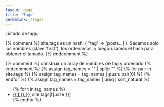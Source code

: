 ```yaml
---
layout: page
title: "Tags"
permalink: /tags/
---
```


Listado de tags:

{% comment %}
site.tags es un hash: { "tag" => [posts...] }.
Sacamos solo los nombres (clave 'first'), los ordenamos, y luego usamos el hash
para obtener el tamaño.
{% endcomment %}

{% comment %} construir un array de nombres de tag y ordenarlo {% endcomment %}
{% assign tag_names = "" | split: "" %}
{% for pair in site.tags %}
  {% assign tag_names = tag_names | push: pair[0] %}
{% endfor %}
{% assign tag_names = tag_names | uniq | sort_natural %}

<ul class="tag-cloud">
  {% for t in tag_names %}
    <li>
      <a href="{{ '/tags/' | append: t | slugify | append: '/' | relative_url }}">
        {{ t }}
      </a>
      ({{ site.tags[t].size }})
    </li>
  {% endfor %}
</ul>

